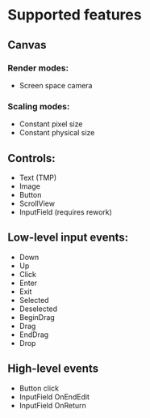 # Supported features

## Canvas

### Render modes:
* Screen space camera

### Scaling modes:
* Constant pixel size
* Constant physical size

## Controls:

* Text (TMP)
* Image
* Button
* ScrollView
* InputField (requires rework)

## Low-level input events:

* Down
* Up
* Click
* Enter
* Exit
* Selected
* Deselected
* BeginDrag
* Drag
* EndDrag
* Drop

## High-level events

* Button click
* InputField OnEndEdit
* InputField OnReturn
